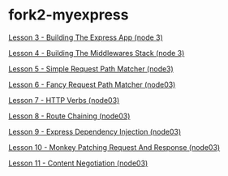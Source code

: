 fork2-myexpress
==============
[Lesson 3 - Building The Express App (node 3)](https://gist.github.com/hayeah/8f30bbc9e13761e8d9ed)

[Lesson 4 - Building The Middlewares Stack (node 3)](https://gist.github.com/hayeah/6bbe2bebf58ec9ae889a)

[Lesson 5 - Simple Request Path Matcher (node3)](https://gist.github.com/hayeah/5933719969b041b1cfff)

[Lesson 6 - Fancy Request Path Matcher (node03)](https://gist.github.com/hayeah/5a79837c9646b8398fd2)

[Lesson 7 - HTTP Verbs (node03)](https://gist.github.com/hayeah/8af3c2c52427c3e8b3bb)

[Lesson 8 - Route Chaining (node03)](https://gist.github.com/hayeah/f0bf015fdeb0a08ffce5)

[Lesson 9 - Express Dependency Injection (node03)](https://gist.github.com/hayeah/ff0c23ef1eb39f4dcd3a)

[Lesson 10 - Monkey Patching Request And Response (node03)](https://gist.github.com/hayeah/b136e7631deaa362a716)

[Lesson 11 - Content Negotiation (node03)](https://gist.github.com/hayeah/5b4f082bfc8ec24a268a)